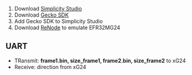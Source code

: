 1. Download [Simplicity Studio](https://www.silabs.com/documents/login/software/SimplicityStudio-5.iso)
2. Download [Gecko SDK](https://github.com/SiliconLabs/gecko_sdk.git)
3. Add Gecko SDK to Simplicity Studio
4. Download [ReNode](https://github.com/renode/renode/releases/download/v1.15.3/renode_1.15.3.msi) to emulate EFR32MG24


## UART
- TRansmit: **frame1.bin, size_frame1, frame2.bin, size_frame2** to xG24 
- Receive: direction from xG24